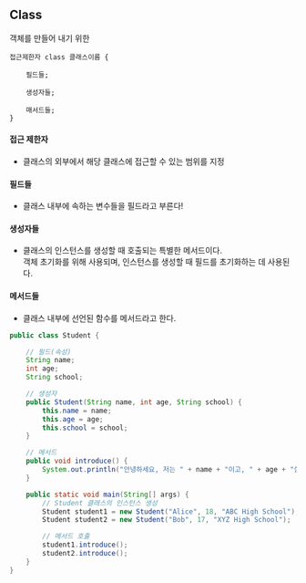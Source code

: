 ## Class

객체를 만들어 내기 위한

```
접근제한자 class 클래스이름 {

    필드들;

    생성자들;

    매서드들;
}
```

#### 접근 제한자

- 클래스의 외부에서 해당 클래스에 접근할 수 있는 범위를 지정

#### 필드들

- 클래스 내부에 속하는 변수들을 필드라고 부른다!

#### 생성자들

- 클래스의 인스턴스를 생성할 때 호출되는 특별한 메서드이다.  
   객체 초기화를 위해 사용되며, 인스턴스를 생성할 때 필드를 초기화하는 데 사용된다.

#### 메서드들

- 클래스 내부에 선언된 함수를 메서드라고 한다.

```java
public class Student {

    // 필드(속성)
    String name;
    int age;
    String school;

    // 생성자
    public Student(String name, int age, String school) {
        this.name = name;
        this.age = age;
        this.school = school;
    }

    // 메서드
    public void introduce() {
        System.out.println("안녕하세요, 저는 " + name + "이고, " + age + "살입니다. " + school + "에 다니고 있습니다.");
    }

    public static void main(String[] args) {
        // Student 클래스의 인스턴스 생성
        Student student1 = new Student("Alice", 18, "ABC High School");
        Student student2 = new Student("Bob", 17, "XYZ High School");

        // 메서드 호출
        student1.introduce();
        student2.introduce();
    }
}
```
